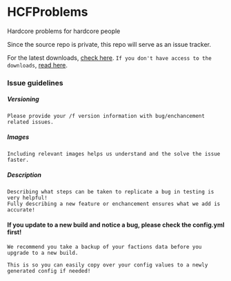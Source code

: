 # HCFProblems
Hardcore problems for hardcore people

Since the source repo is private, this repo will serve as an issue tracker.

For the latest downloads, [check here](https://ci.drtshock.net/job/HCFactions/).
`If you don't have access to the downloads`, [read here](https://gist.github.com/drtshock/d3105986088775fc6c20).

### Issue guidelines
##### Versioning
    Please provide your /f version information with bug/enchancement related issues. 
##### Images
    Including relevant images helps us understand and the solve the issue faster.
##### Description
    Describing what steps can be taken to replicate a bug in testing is very helpful!
    Fully describing a new feature or enchancement ensures what we add is accurate!

#### If you update to a new build and notice a bug, please **check** the config.yml first!
    We recommend you take a backup of your factions data before you upgrade to a new build. 

    This is so you can easily copy over your config values to a newly generated config if needed!
